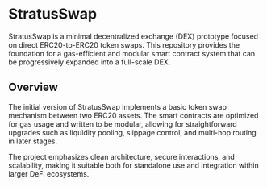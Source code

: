 # StratusSwap

StratusSwap is a minimal decentralized exchange (DEX) prototype focused on direct ERC20-to-ERC20 token swaps. This repository provides the foundation for a gas-efficient and modular smart contract system that can be progressively expanded into a full-scale DEX.

## Overview

The initial version of StratusSwap implements a basic token swap mechanism between two ERC20 assets. The smart contracts are optimized for gas usage and written to be modular, allowing for straightforward upgrades such as liquidity pooling, slippage control, and multi-hop routing in later stages.

The project emphasizes clean architecture, secure interactions, and scalability, making it suitable both for standalone use and integration within larger DeFi ecosystems.
